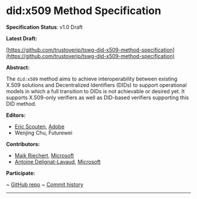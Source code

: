 did:x509 Method Specification
==================

**Specification Status**: v1.0 Draft

**Latest Draft:**

[https://github.com/trustoverip/tswg-did-x509-method-specification](https://github.com/trustoverip/tswg-did-x509-method-specification)

**Abstract:**

The `did:x509` method aims to achieve interoperability between existing X.509 solutions and Decentralized Identifiers (DIDs) to support operational models in which a full transition to DIDs is not achievable or desired yet. It supports X.509-only verifiers as well as DID-based verifiers supporting this DID method.

**Editors:**

- [Eric Scouten](https://github.com/scouten-adobe), [Adobe](https://adobe.com)
- Wenjing Chu, Futurewei

**Contributors:**

- [Maik Riechert](https://github.com/letmaik), [Microsoft](https://microsoft.com)
- [Antoine Delignat-Lavaud](https://github.com/ad-l), [Microsoft](https://microsoft.com)

**Participate:**

~ [GitHub repo](https://github.com/trustoverip/tswg-did-x509-method-specification)
~ [Commit history](https://github.com/trustoverip/tswg-did-x509-method-specification/commits/main)

------------------------------------

[//]: # (Pandoc Formatting Macros)

[//]: # (\maketitle)

[//]: # (\newpage)